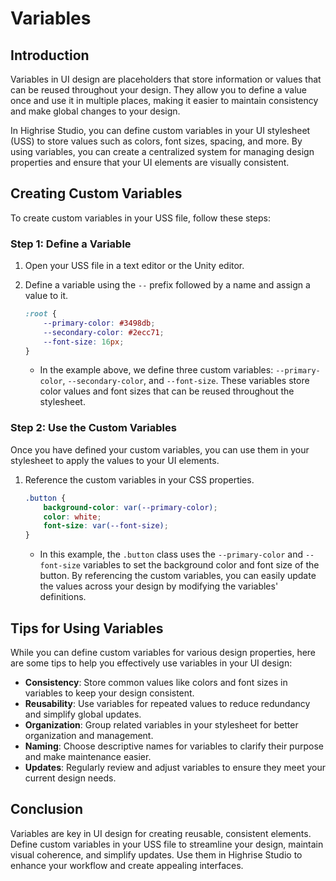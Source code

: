 # Variables

## Introduction

Variables in UI design are placeholders that store information or values that can be reused throughout your design. They allow you to define a value once and use it in multiple places, making it easier to maintain consistency and make global changes to your design.

In Highrise Studio, you can define custom variables in your UI stylesheet (USS) to store values such as colors, font sizes, spacing, and more. By using variables, you can create a centralized system for managing design properties and ensure that your UI elements are visually consistent.

## Creating Custom Variables

To create custom variables in your USS file, follow these steps:

### Step 1: Define a Variable

1. Open your USS file in a text editor or the Unity editor.
2. Define a variable using the `--` prefix followed by a name and assign a value to it.

   ```css
   :root {
       --primary-color: #3498db;
       --secondary-color: #2ecc71;
       --font-size: 16px;
   }
   ```

   - In the example above, we define three custom variables: `--primary-color`, `--secondary-color`, and `--font-size`. These variables store color values and font sizes that can be reused throughout the stylesheet.

### Step 2: Use the Custom Variables

Once you have defined your custom variables, you can use them in your stylesheet to apply the values to your UI elements.

1. Reference the custom variables in your CSS properties.

   ```css
   .button {
       background-color: var(--primary-color);
       color: white;
       font-size: var(--font-size);
   }
   ```

   - In this example, the `.button` class uses the `--primary-color` and `--font-size` variables to set the background color and font size of the button. By referencing the custom variables, you can easily update the values across your design by modifying the variables' definitions.

## Tips for Using Variables

While you can define custom variables for various design properties, here are some tips to help you effectively use variables in your UI design:

- **Consistency**: Store common values like colors and font sizes in variables to keep your design consistent.
- **Reusability**: Use variables for repeated values to reduce redundancy and simplify global updates.
- **Organization**: Group related variables in your stylesheet for better organization and management.
- **Naming**: Choose descriptive names for variables to clarify their purpose and make maintenance easier.
- **Updates**: Regularly review and adjust variables to ensure they meet your current design needs.

## Conclusion

Variables are key in UI design for creating reusable, consistent elements. Define custom variables in your USS file to streamline your design, maintain visual coherence, and simplify updates. Use them in Highrise Studio to enhance your workflow and create appealing interfaces.

